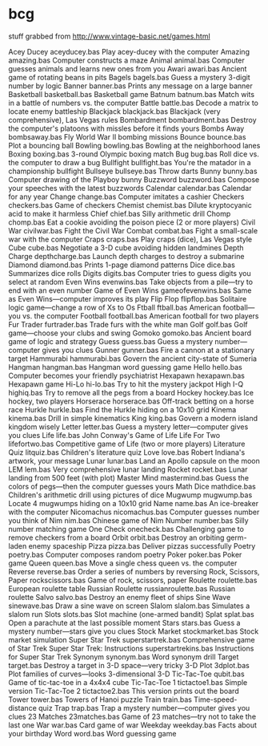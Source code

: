 # bcg
stuff grabbed from http://www.vintage-basic.net/games.html



Acey Ducey	aceyducey.bas	Play acey-ducey with the computer
Amazing	amazing.bas	Computer constructs a maze
Animal	animal.bas	Computer guesses animals and learns new ones from you
Awari	awari.bas	Ancient game of rotating beans in pits
Bagels	bagels.bas	Guess a mystery 3-digit number by logic
Banner	banner.bas	Prints any message on a large banner
Basketball	basketball.bas	Basketball game
Batnum	batnum.bas	Match wits in a battle of numbers vs. the computer
Battle	battle.bas	Decode a matrix to locate enemy battleship
Blackjack	blackjack.bas	Blackjack (very comprehensive), Las Vegas rules
Bombardment	bombardment.bas	Destroy the computer's platoons with missles before it finds yours
Bombs Away	bombsaway.bas	Fly World War II bombing missions
Bounce	bounce.bas	Plot a bouncing ball
Bowling	bowling.bas	Bowling at the neighborhood lanes
Boxing	boxing.bas	3-round Olympic boxing match
Bug	bug.bas	Roll dice vs. the computer to draw a bug
Bullfight	bullfight.bas	You're the matador in a championship bullfight
Bullseye	bullseye.bas	Throw darts
Bunny	bunny.bas	Computer drawing of the Playboy bunny
Buzzword	buzzword.bas	Compose your speeches with the latest buzzwords
Calendar	calendar.bas	Calendar for any year
Change	change.bas	Computer imitates a cashier
Checkers	checkers.bas	Game of checkers
Chemist	chemist.bas	Dilute kryptocyanic acid to make it harmless
Chief	chief.bas	Silly arithmetic drill
Chomp	chomp.bas	Eat a cookie avoiding the poison piece (2 or more players)
Civil War	civilwar.bas	Fight the Civil War
Combat	combat.bas	Fight a small-scale war with the computer
Craps	craps.bas	Play craps (dice), Las Vegas style
Cube	cube.bas	Negotiate a 3-D cube avoiding hidden landmines
Depth Charge	depthcharge.bas	Launch depth charges to destroy a submarine
Diamond	diamond.bas	Prints 1-page diamond patterns
Dice	dice.bas	Summarizes dice rolls
Digits	digits.bas	Computer tries to guess digits you select at random
Even Wins	evenwins.bas	Take objects from a pile—try to end with an even number
Game of Even Wins	gameofevenwins.bas	Same as Even Wins—computer improves its play
Flip Flop	flipflop.bas	Solitaire logic game—change a row of Xs to Os
Ftball	ftball.bas	American football—you vs. the computer
Football	football.bas	American football for two players
Fur Trader	furtrader.bas	Trade furs with the white man
Golf	golf.bas	Golf game—choose your clubs and swing
Gomoko	gomoko.bas	Ancient board game of logic and strategy
Guess	guess.bas	Guess a mystery number—computer gives you clues
Gunner	gunner.bas	Fire a cannon at a stationary target
Hammurabi	hammurabi.bas	Govern the ancient city-state of Sumeria
Hangman	hangman.bas	Hangman word guessing game
Hello	hello.bas	Computer becomes your friendly psychiatrist
Hexapawn	hexapawn.bas	Hexapawn game
Hi-Lo	hi-lo.bas	Try to hit the mystery jackpot
High I-Q	highiq.bas	Try to remove all the pegs from a board
Hockey	hockey.bas	Ice hockey, two players
Horserace	horserace.bas	Off-track betting on a horse race
Hurkle	hurkle.bas	Find the Hurkle hiding on a 10x10 grid
Kinema	kinema.bas	Drill in simple kinematics
King	king.bas	Govern a modern island kingdom wisely
Letter	letter.bas	Guess a mystery letter—computer gives you clues
Life	life.bas	John Conway's Game of Life
Life For Two	lifefortwo.bas	Competitive game of Life (two or more players)
Literature Quiz	litquiz.bas	Children's literature quiz
Love	love.bas	Robert Indiana's artwork, your message
Lunar	lunar.bas	Land an Apollo capsule on the moon
LEM	lem.bas	Very comprehensive lunar landing
Rocket	rocket.bas	Lunar landing from 500 feet (with plot)
Master Mind	mastermind.bas	Guess the colors of pegs—then the computer guesses yours
Math Dice	mathdice.bas	Children's arithmetic drill using pictures of dice
Mugwump	mugwump.bas	Locate 4 mugwumps hiding on a 10x10 grid
Name	name.bas	An ice-breaker with the computer
Nicomachus	nicomachus.bas	Computer guesses number you think of
Nim	nim.bas	Chinese game of Nim
Number	number.bas	Silly number matching game
One Check	onecheck.bas	Challenging game to remove checkers from a board
Orbit	orbit.bas	Destroy an orbiting germ-laden enemy spaceship
Pizza	pizza.bas	Deliver pizzas successfully
Poetry	poetry.bas	Computer composes random poetry
Poker	poker.bas	Poker game
Queen	queen.bas	Move a single chess queen vs. the computer
Reverse	reverse.bas	Order a series of numbers by reversing
Rock, Scissors, Paper	rockscissors.bas	Game of rock, scissors, paper
Roulette	roulette.bas	European roulette table
Russian Roulette	russianroulette.bas	Russian roulette
Salvo	salvo.bas	Destroy an enemy fleet of ships
Sine Wave	sinewave.bas	Draw a sine wave on screen
Slalom	slalom.bas	Simulates a slalom run
Slots	slots.bas	Slot machine (one-armed bandit)
Splat	splat.bas	Open a parachute at the last possible moment
Stars	stars.bas	Guess a mystery number—stars give you clues
Stock Market	stockmarket.bas	Stock market simulation
Super Star Trek	superstartrek.bas	Comprehensive game of Star Trek
Super Star Trek: Instructions	superstartrekins.bas	Instructions for Super Star Trek
Synonym	synonym.bas	Word synonym drill
Target	target.bas	Destroy a target in 3-D space—very tricky
3-D Plot	3dplot.bas	Plot families of curves—looks 3-dimensional
3-D Tic-Tac-Toe	qubit.bas	Game of tic-tac-toe in a 4x4x4 cube
Tic-Tac-Toe 1	tictactoe1.bas	Simple version
Tic-Tac-Toe 2	tictactoe2.bas	This version prints out the board
Tower	tower.bas	Towers of Hanoi puzzle
Train	train.bas	Time-speed-distance quiz
Trap	trap.bas	Trap a mystery number—computer gives you clues
23 Matches	23matches.bas	Game of 23 matches—try not to take the last one
War	war.bas	Card game of war
Weekday	weekday.bas	Facts about your birthday
Word	word.bas	Word guessing game

